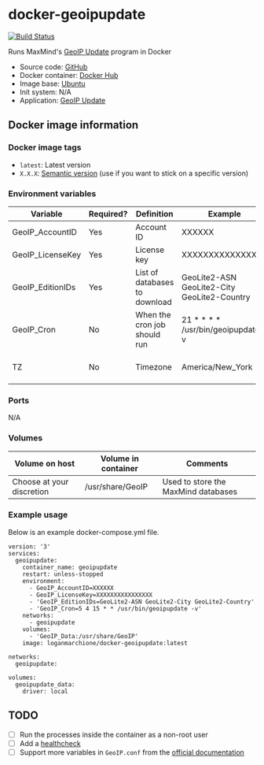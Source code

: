 # docker-geoipupdate

[![Build Status](https://travis-ci.org/loganmarchione/docker-geoipupdate.svg?branch=master)](https://travis-ci.org/loganmarchione/docker-geoipupdate)

Runs MaxMind's [GeoIP Update](https://dev.maxmind.com/geoip/geoipupdate/) program in Docker
  - Source code: [GitHub](https://github.com/loganmarchione/docker-geoipupdate)
  - Docker container: [Docker Hub]()
  - Image base: [Ubuntu](https://hub.docker.com/_/ubuntu)
  - Init system: N/A
  - Application: [GeoIP Update](https://dev.maxmind.com/geoip/geoipupdate/)

## Docker image information

### Docker image tags
  - `latest`: Latest version
  - `X.X.X`: [Semantic version](https://semver.org/) (use if you want to stick on a specific version)

### Environment variables
| Variable          | Required? | Definition                       | Example                                     | Comments                        |
|-------------------|-----------|----------------------------------|---------------------------------------------|---------------------------------|
| GeoIP_AccountID   | Yes       | Account ID                       | XXXXXX                                      |                                 |
| GeoIP_LicenseKey  | Yes       | License key                      | XXXXXXXXXXXXXXXX                            |                                 |
| GeoIP_EditionIDs  | Yes       | List of databases to download    | GeoLite2-ASN GeoLite2-City GeoLite2-Country |                                 |
| GeoIP_Cron        | No        | When the cron job should run     | 21 * * * * /usr/bin/geoipupdate -v          | Needs to be in crontab format   |
| TZ                | No        | Timezone                         | America/New_York                            | Needed if using GeoIP_Cron      |

### Ports
N/A

### Volumes
| Volume on host            | Volume in container | Comments                            |
|---------------------------|---------------------|-------------------------------------|
| Choose at your discretion | /usr/share/GeoIP    | Used to store the MaxMind databases |

### Example usage
Below is an example docker-compose.yml file.
```
version: '3'
services:
  geoipupdate:
    container_name: geoipupdate
    restart: unless-stopped
    environment:
      - GeoIP_AccountID=XXXXXX
      - GeoIP_LicenseKey=XXXXXXXXXXXXXXXX
      - 'GeoIP_EditionIDs=GeoLite2-ASN GeoLite2-City GeoLite2-Country'
      - 'GeoIP_Cron=5 4 15 * * /usr/bin/geoipupdate -v'
    networks:
      - geoipupdate
    volumes:
      - 'GeoIP_Data:/usr/share/GeoIP'
    image: loganmarchione/docker-geoipupdate:latest

networks:
  geoipupdate:

volumes:
  geoipupdate_data:
    driver: local
```

## TODO
- [ ] Run the processes inside the container as a non-root user
- [ ] Add a [healthcheck](https://docs.docker.com/engine/reference/builder/#healthcheck)
- [ ] Support more variables in `GeoIP.conf` from the [official documentation](https://github.com/maxmind/geoipupdate/blob/master/doc/GeoIP.conf.md)
